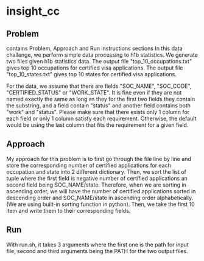 # insight_cc

## Problem

 contains Problem, Approach and Run instructions sections
In this data challenge, we perform simple data processing to h1b statistics. We generate two files given h1b statistics data. The output file "top_10_occupations.txt" gives top 10 occupations for certified visa applications. The output file "top_10_states.txt" gives top 10 states for certified visa applications.

For the data, we assume that there are fields "SOC_NAME", "SOC_CODE", "CERTIFIED_STATUS" or "WORK_STATE". It is fine even if they are not named exactly the same as long as they for the first two fields they contain the substring, and a field contain "status" and another field contains both "work" and "status". Please make sure that there exists only 1 column for each field or only 1 column satisfy each requirement. Otherwise, the default would be using the last column that fits the requirement for a given field.

## Approach

My approach for this problem is to first go through the file line by line and store the corresponding number of certified applications for each occupation and state into 2 different dictionary. Then, we sort the list of tuple where the first field is negative number of certified applications an second field being SOC_NAME/state. Therefore, when we are sorting in ascending order, we will have the number of certified applications sorted in descending order and SOC_NAME/state in ascending order alphabetically. (We are using built-in sorting function in python). Then, we take the first 10 item and write them to their corresponding fields.

## Run

With run.sh, it takes 3 arguments where the first one is the path for input file, second and third arguments being the PATH for the two output files.